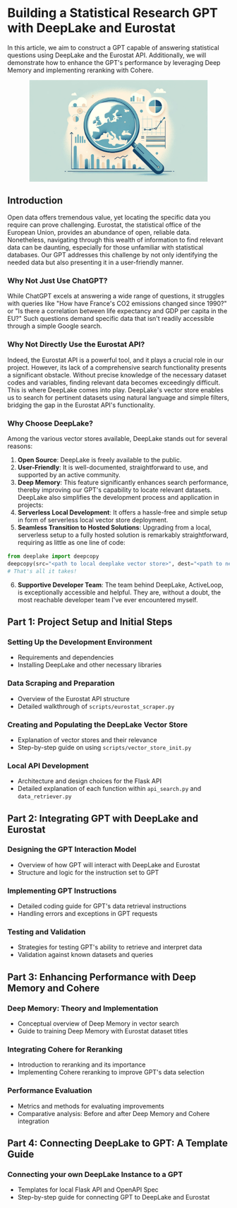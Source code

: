 # Building a Statistical Research GPT with DeepLake and Eurostat

In this article, we aim to construct a GPT capable of answering statistical questions using DeepLake and the Eurostat API. Additionally, we will demonstrate how to enhance the GPT's performance by leveraging Deep Memory and implementing reranking with Cohere.


<div style="text-align: center;">
  <img src="wide_stat_minimalistic.png" alt="Exploring Eurostat" style="max-width: 80%; height: auto; display: block; margin: 0 auto;">
</div>


## Introduction

Open data offers tremendous value, yet locating the specific data you require can prove challenging. Eurostat, the statistical office of the European Union, provides an abundance of open, reliable data. Nonetheless, navigating through this wealth of information to find relevant data can be daunting, especially for those unfamiliar with statistical databases. Our GPT addresses this challenge by not only identifying the needed data but also presenting it in a user-friendly manner.

### Why Not Just Use ChatGPT?

While ChatGPT excels at answering a wide range of questions, it struggles with queries like "How have France's CO2 emissions changed since 1990?" or "Is there a correlation between life expectancy and GDP per capita in the EU?" Such questions demand specific data that isn't readily accessible through a simple Google search.

### Why Not Directly Use the Eurostat API?

Indeed, the Eurostat API is a powerful tool, and it plays a crucial role in our project. However, its lack of a comprehensive search functionality presents a significant obstacle. Without precise knowledge of the necessary dataset codes and variables, finding relevant data becomes exceedingly difficult. This is where DeepLake comes into play. DeepLake's vector store enables us to search for pertinent datasets using natural language and simple filters, bridging the gap in the Eurostat API's functionality.

### Why Choose DeepLake?

Among the various vector stores available, DeepLake stands out for several reasons:
1. **Open Source**: DeepLake is freely available to the public.
2. **User-Friendly**: It is well-documented, straightforward to use, and supported by an active community.
3. **Deep Memory**: This feature significantly enhances search performance, thereby improving our GPT's capability to locate relevant datasets. DeepLake also simplifies the development process and application in projects:
4. **Serverless Local Development**: It offers a hassle-free and simple setup in form of serverless local vector store deployment.
5. **Seamless Transition to Hosted Solutions**: Upgrading from a local, serverless setup to a fully hosted solution is remarkably straightforward, requiring as little as one line of code:
```python
from deeplake import deepcopy
deepcopy(src="<path to local deeplake vector store>", dest="<path to new hosted instance>")
# That's all it takes!
```
6. **Supportive Developer Team**: The team behind DeepLake, ActiveLoop, is exceptionally accessible and helpful. They are, without a doubt, the most reachable developer team I've ever encountered myself.



## Part 1: Project Setup and Initial Steps
### Setting Up the Development Environment
- Requirements and dependencies
- Installing DeepLake and other necessary libraries

### Data Scraping and Preparation
- Overview of the Eurostat API structure
- Detailed walkthrough of `scripts/eurostat_scraper.py`

### Creating and Populating the DeepLake Vector Store
- Explanation of vector stores and their relevance
- Step-by-step guide on using `scripts/vector_store_init.py`

### Local API Development
- Architecture and design choices for the Flask API
- Detailed explanation of each function within `api_search.py` and `data_retriever.py`

## Part 2: Integrating GPT with DeepLake and Eurostat
### Designing the GPT Interaction Model
- Overview of how GPT will interact with DeepLake and Eurostat
- Structure and logic for the instruction set to GPT

### Implementing GPT Instructions
- Detailed coding guide for GPT's data retrieval instructions
- Handling errors and exceptions in GPT requests

### Testing and Validation
- Strategies for testing GPT's ability to retrieve and interpret data
- Validation against known datasets and queries

## Part 3: Enhancing Performance with Deep Memory and Cohere
### Deep Memory: Theory and Implementation
- Conceptual overview of Deep Memory in vector search
- Guide to training Deep Memory with Eurostat dataset titles

### Integrating Cohere for Reranking
- Introduction to reranking and its importance
- Implementing Cohere reranking to improve GPT's data selection

### Performance Evaluation
- Metrics and methods for evaluating improvements
- Comparative analysis: Before and after Deep Memory and Cohere integration

## Part 4: Connecting DeepLake to GPT: A Template Guide
### Connecting your own DeepLake Instance to a GPT
- Templates for local Flask API and OpenAPI Spec
- Step-by-step guide for connecting GPT to DeepLake and Eurostat









